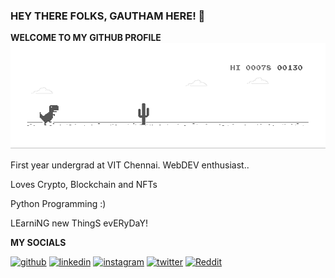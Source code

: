 ### HEY THERE FOLKS, GAUTHAM HERE! 👋
**WELCOME TO MY GITHUB PROFILE**
![Alt Text](dino.gif)

 First year undergrad at VIT Chennai. 
 WebDEV enthusiast..
 
 Loves Crypto, Blockchain and NFTs
 
 Python Programming :) 

LEarniNG new ThingS evERyDaY!

**MY SOCIALS**

[<img src='https://cdn.jsdelivr.net/npm/simple-icons@3.0.1/icons/github.svg' alt='github' height='40'>](https://github.com/gauthking)  [<img src='https://cdn.jsdelivr.net/npm/simple-icons@3.0.1/icons/linkedin.svg' alt='linkedin' height='40'>](https://www.linkedin.com/in/cp-gautham-krishna-580450227/)  [<img src='https://cdn.jsdelivr.net/npm/simple-icons@3.0.1/icons/instagram.svg' alt='instagram' height='40'>](https://www.instagram.com/_thegauthamkrishhna._/)  [<img src='https://cdn.jsdelivr.net/npm/simple-icons@3.0.1/icons/twitter.svg' alt='twitter' height='40'>](https://twitter.com/pointlessduhh)  [<img src='https://cdn.jsdelivr.net/npm/simple-icons@3.0.1/icons/reddit.svg' alt='Reddit' height='40'>](https://www.reddit.com/user/foxaddict)  
